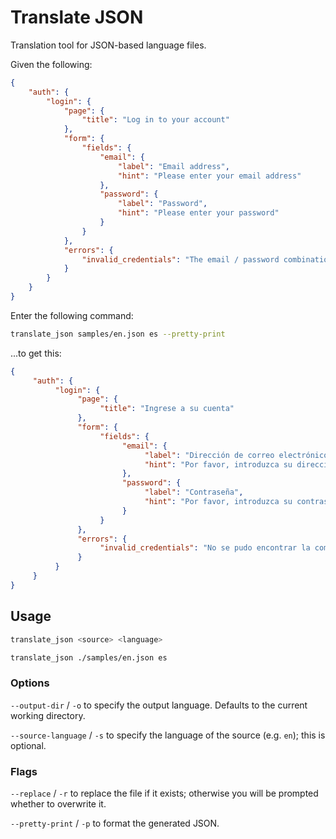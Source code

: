 # Translate JSON

Translation tool for JSON-based language files.

Given the following:

```json
{
    "auth": {
        "login": {
            "page": {
                "title": "Log in to your account"
            },
            "form": {
                "fields": {
                    "email": {
                        "label": "Email address",
                        "hint": "Please enter your email address"
                    },
                    "password": {
                        "label": "Password",
                        "hint": "Please enter your password"
                    }
                }
            },
            "errors": {
                "invalid_credentials": "The email / password combination could not be found."
            }
        }
    }    
}
```

Enter the following command:

```bash
translate_json samples/en.json es --pretty-print
```

...to get this:

```json
{
     "auth": {
          "login": {
               "page": {
                    "title": "Ingrese a su cuenta"
               },
               "form": {
                    "fields": {
                         "email": {
                              "label": "Dirección de correo electrónico",
                              "hint": "Por favor, introduzca su dirección de correo electrónico"
                         },
                         "password": {
                              "label": "Contraseña",
                              "hint": "Por favor, introduzca su contraseña"
                         }
                    }
               },
               "errors": {
                    "invalid_credentials": "No se pudo encontrar la combinación de correo electrónico / contraseña."
               }
          }
     }
}
```

## Usage

```bash
translate_json <source> <language>
```

```bash
translate_json ./samples/en.json es
```


### Options

`--output-dir` / `-o` to specify the output language. Defaults to the current working directory.

`--source-language` / `-s` to specify the language of the source (e.g. `en`); this is optional.

### Flags

`--replace` / `-r` to replace the file if it exists; otherwise you will be prompted whether to overwrite it.

`--pretty-print` / `-p` to format the generated JSON.